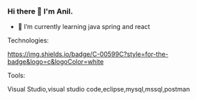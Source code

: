 ### Hi there 👋 I'm Anil.



- 🌱 I’m currently learning java spring and react


Technologies:

https://img.shields.io/badge/C-00599C?style=for-the-badge&logo=c&logoColor=white 

Tools:

Visual Studio,visual studio code,eclipse,mysql,mssql,postman
